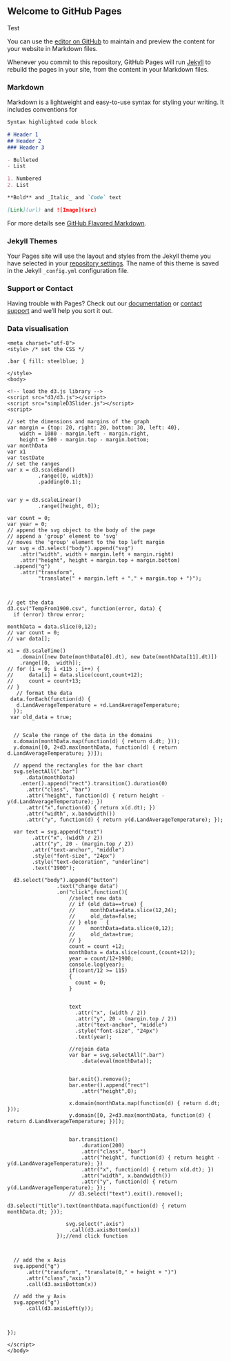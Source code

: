 ## Welcome to GitHub Pages


Test

You can use the [editor on GitHub](https://github.com/RoySiebers/DS72/edit/master/README.md) to maintain and preview the content for your website in Markdown files.

Whenever you commit to this repository, GitHub Pages will run [Jekyll](https://jekyllrb.com/) to rebuild the pages in your site, from the content in your Markdown files.

### Markdown

Markdown is a lightweight and easy-to-use syntax for styling your writing. It includes conventions for

```markdown
Syntax highlighted code block

# Header 1
## Header 2
### Header 3

- Bulleted
- List

1. Numbered
2. List

**Bold** and _Italic_ and `Code` text

[Link](url) and ![Image](src)
```

For more details see [GitHub Flavored Markdown](https://guides.github.com/features/mastering-markdown/).

### Jekyll Themes

Your Pages site will use the layout and styles from the Jekyll theme you have selected in your [repository settings](https://github.com/RoySiebers/DS72/settings). The name of this theme is saved in the Jekyll `_config.yml` configuration file.

### Support or Contact

Having trouble with Pages? Check out our [documentation](https://help.github.com/categories/github-pages-basics/) or [contact support](https://github.com/contact) and we’ll help you sort it out.



### Data visualisation

```
<meta charset="utf-8">
<style> /* set the CSS */

.bar { fill: steelblue; }

</style>
<body>
	
<!-- load the d3.js library -->    	
<script src="d3/d3.js"></script>
<script src="simpleD3Slider.js"></script>  
<script>

// set the dimensions and margins of the graph
var margin = {top: 20, right: 20, bottom: 30, left: 40},
    width = 1080 - margin.left - margin.right,
    height = 500 - margin.top - margin.bottom;
var monthData
var x1
var testDate
// set the ranges
var x = d3.scaleBand()
          .range([0, width])
          .padding(0.1);


var y = d3.scaleLinear()
          .range([height, 0]);

var count = 0;
var year = 0;
// append the svg object to the body of the page
// append a 'group' element to 'svg'
// moves the 'group' element to the top left margin
var svg = d3.select("body").append("svg")
    .attr("width", width + margin.left + margin.right)
    .attr("height", height + margin.top + margin.bottom)
  .append("g")
    .attr("transform", 
          "translate(" + margin.left + "," + margin.top + ")");



// get the data
d3.csv("TempFrom1900.csv", function(error, data) {
  if (error) throw error;

monthData = data.slice(0,12);
// var count = 0;
// var data[];

x1 = d3.scaleTime()
    .domain([new Date(monthData[0].dt), new Date(monthData[11].dt)])
    .range([0,  width]);
// for (i = 0; i <115 ; i++) {
//     data[i] = data.slice(count,count+12);
//     count = count+13;  
// }
   // format the data
 data.forEach(function(d) {
   d.LandAverageTemperature = +d.LandAverageTemperature;
  });
 var old_data = true;
 

  // Scale the range of the data in the domains
  x.domain(monthData.map(function(d) { return d.dt; }));
  y.domain([0, 2+d3.max(monthData, function(d) { return d.LandAverageTemperature; })]);

  // append the rectangles for the bar chart
  svg.selectAll(".bar")
      .data(monthData)
    .enter().append("rect").transition().duration(0)
      .attr("class", "bar")
      .attr("height", function(d) { return height - y(d.LandAverageTemperature); })
      .attr("x",function(d) { return x(d.dt); })
      .attr("width", x.bandwidth())
      .attr("y", function(d) { return y(d.LandAverageTemperature); });
     
  var text = svg.append("text")
        .attr("x", (width / 2))             
        .attr("y", 20 - (margin.top / 2))
        .attr("text-anchor", "middle")  
        .style("font-size", "24px") 
        .style("text-decoration", "underline")  
        .text("1900");

  d3.select("body").append("button")
                .text("change data")
                .on("click",function(){
                    //select new data
                    // if (old_data==true) {
                    //     monthData=data.slice(12,24);
                    //     old_data=false;  
                    // } else   {
                    //     monthData=data.slice(0,12);
                    //     old_data=true; 
                    // }
                    count = count +12;
                    monthData = data.slice(count,(count+12));
                    year = count/12+1900;
                    console.log(year);
                    if(count/12 >= 115)
                    {
                      count = 0;
                    }

                    
                    text
                      .attr("x", (width / 2))             
                      .attr("y", 20 - (margin.top / 2))
                      .attr("text-anchor", "middle")  
                      .style("font-size", "24px") 
                      .text(year);
                   
                    //rejoin data
                    var bar = svg.selectAll(".bar")
                        .data(eval(monthData));

                    
                    bar.exit().remove();
                    bar.enter().append("rect")
                        .attr("height",0);

                    x.domain(monthData.map(function(d) { return d.dt; }));
                    y.domain([0, 2+d3.max(monthData, function(d) { return d.LandAverageTemperature; })]);
                    

                    bar.transition()
                        .duration(200)
                        .attr("class", "bar")
                        .attr("height", function(d) { return height - y(d.LandAverageTemperature); })
                        .attr("x", function(d) { return x(d.dt); })
                        .attr("width", x.bandwidth())
                        .attr("y", function(d) { return y(d.LandAverageTemperature); });
                    // d3.select("text").exit().remove();      
                      d3.select("title").text(monthData.map(function(d) { return monthData.dt; }));

                   svg.select(".axis")
                    .call(d3.axisBottom(x))
                });//end click function

  

  // add the x Axis
  svg.append("g")
      .attr("transform", "translate(0," + height + ")")
      .attr("class","axis")
      .call(d3.axisBottom(x))

  // add the y Axis
  svg.append("g")
      .call(d3.axisLeft(y));

  

});

</script>
</body>
